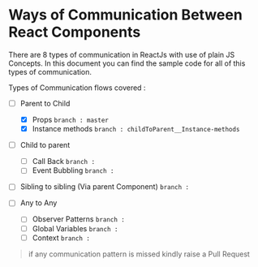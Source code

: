 # Ways of Communication Between React Components
There are 8 types of communication in ReactJs with use of plain JS Concepts. In this document you can find the sample code for all of this types of communication.

Types of Communication flows covered : 

- [ ] Parent to Child
    - [x] Props `branch : master`
    - [x] Instance methods `branch : childToParent__Instance-methods`
       
- [ ] Child to parent
    - [ ] Call Back `branch : `
    - [ ] Event Bubbling `branch : `
       
- [ ] Sibling to sibling  (Via parent Component) `branch : `
       
- [ ] Any to Any
    - [ ] Observer Patterns `branch : `
    - [ ] Global Variables `branch : `
    - [ ] Context `branch : `
                
> if any communication pattern is missed kindly raise a Pull Request 
